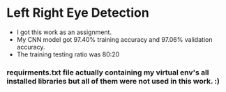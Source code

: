 # Left Right Eye Detection
* I got this work as an assignment.
* My CNN model got 97.40% training accuracy and 97.06% validation accuracy.
* The training testing ratio was 80:20

### requirments.txt file actually containing my virtual env's all installed libraries but all of them were not used in this work. :) 
